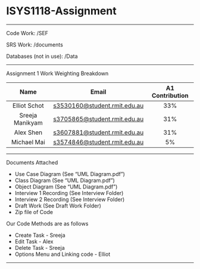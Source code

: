 # ISYS1118-Assignment

***

Code Work: /SEF

SRS Work: /documents

Databases (not in use): /Data

***

Assignment 1 Work Weighting Breakdown

| Name       		| Email         				| A1 Contribution	|
|:-----------------:|:-----------------------------:|:-----------------:|
| Elliot Schot      | s3530160@student.rmit.edu.au	| 33%				|
| Sreeja Manikyam	| s3705865@student.rmit.edu.au	| 31%				|
| Alex Shen			| s3607881@student.rmit.edu.au	| 31%				|
| Michael Mai		| s3574846@student.rmit.edu.au	| 5%				|

***

Documents Attached
+ Use Case Diagram (See “UML Diagram.pdf”)
+ Class Diagram (See “UML Diagram.pdf”)
+ Object Diagram (See “UML Diagram.pdf”)
+ Interview 1 Recording (See Interview Folder)
+ Interview 2 Recording (See Interview Folder)
+ Draft Work (See Draft Work Folder)
+ Zip file of Code

Our Code Methods are as follows
+ Create Task - Sreeja
+ Edit Task - Alex
+ Delete Task - Sreeja
+ Options Menu and Linking code - Elliot

***